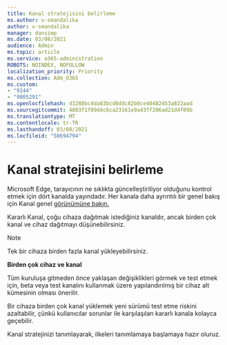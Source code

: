 ```yaml
---
title: Kanal stratejisini belirleme
ms.author: v-smandalika
author: v-smandalika
manager: dansimp
ms.date: 03/08/2021
audience: Admin
ms.topic: article
ms.service: o365-administration
ROBOTS: NOINDEX, NOFOLLOW
localization_priority: Priority
ms.collection: Adm_O365
ms.custom:
- "9144"
- "9005291"
ms.openlocfilehash: d3288bc4da83bcd8ddc82b0ce40482453a822aad
ms.sourcegitcommit: 4883f1f89d4c6ca23161e9a43ff206ad21d4f09b
ms.translationtype: MT
ms.contentlocale: tr-TR
ms.lasthandoff: 03/08/2021
ms.locfileid: "50694794"
---
```

# <a name="determine-channel-strategy"></a>Kanal stratejisini belirleme

Microsoft Edge, tarayıcının ne sıklıkta güncelleştiriliyor olduğunu kontrol etmek için dört kanalda yayındadır. Her kanala daha ayrıntılı bir genel bakış için Kanal genel [görünümüne bakın.](https://docs.microsoft.com/DeployEdge/microsoft-edge-channels#channel-overview)

Kararlı Kanal, çoğu cihaza dağıtmak istediğiniz kanaldır, ancak birden çok kanal ve cihaz dağıtmayı düşünebilirsiniz.

> [!NOTE]
> Tek bir cihaza birden fazla kanal yükleyebilirsiniz.

**Birden çok cihaz ve kanal**

Tüm kuruluşa gitmeden önce yaklaşan değişiklikleri görmek ve test etmek için, beta veya test kanalını kullanmak üzere yapılandırılmış bir cihaz alt kümesinin olması önerilir.

Bir cihaza birden çok kanal yüklemek yeni sürümü test etme riskini azaltabilir, çünkü kullanıcılar sorunlar ile karşılaşılan kararlı kanala kolayca geçebilir.

Kanal stratejinizi tanımlayarak, ilkeleri tanımlamaya başlamaya hazır oluruz.


